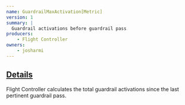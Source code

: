 ```yaml
---
name: GuardrailMaxActivation[Metric]
version: 1
summary: |
  Guardrail activations before guardrail pass
producers:
    - Flight Controller
owners:
    - josharmi
---
```


## <u>Details</u>

Flight Controller calculates the total guardrail activations since the last pertinent guardrail pass.

<NodeGraph title="Consumer / Producer Diagram" />
